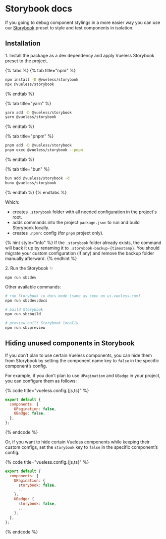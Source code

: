 # Storybook docs

If you going to debug component stylings in a more easier way you can use our [Storybook](https://storybook.js.org/) preset to style and test components in isolation.

## Installation

1\. Install the package as a dev dependency and apply Vueless Storybook preset to the project.

{% tabs %}
{% tab title="npm" %}
```bash
npm install -D @vueless/storybook
npx @vueless/storybook
```
{% endtab %}

{% tab title="yarn" %}
```bash
yarn add -D @vueless/storybook
yarn @vueless/storybook
```
{% endtab %}

{% tab title="pnpm" %}
```bash
pnpm add -D @vueless/storybook
pnpm exec @vueless/storybook --pnpm
```
{% endtab %}

{% tab title="bun" %}
```bash
bun add @vueless/storybook -d
bunx @vueless/storybook
```
{% endtab %}
{% endtabs %}

Which:

* creates `.storybook` folder with all needed configuration in the project's root.
* adds commands into the project `package.json` to run and build Storybook locally.
* creates `.npmrc` config (for `pnpm` project only).

{% hint style="info" %}
If the `.storybook` folder already exists, the command will back it up by renaming it to `.storybook-backup-{timestamp}`. You should migrate your custom configuration (if any) and remove the backup folder manually afterward.
{% endhint %}

2\. Run the Storybook ✨

```
npm run sb:dev
```

Other available commands:

```bash
# run Storybook in docs mode (same as seen on ui.vueless.com)
npm run sb:dev:docs

# build Storybook
npm run sb:build

# preview built Storybook locally
npm run sb:preview
```

## Hiding unused components in Storybook

If you don’t plan to use certain Vueless components, you can hide them from Storybook by setting the component name key to `false` in the specific component’s config.

For example, if you don’t plan to use `UPagination` and `UBadge` in your project, you can configure them as follows:

{% code title="vueless.config.{js,ts}" %}
```js
export default {
  components: {
    UPagination: false,
    UBadge: false,
  },
};
```
{% endcode %}

Or, if you want to hide certain Vueless components while keeping their custom configs, set the `storybook` key to `false` in the specific component’s config.

{% code title="vueless.config.{js,ts}" %}
```js
export default {
  components: {
    UPagination: {
      storybook: false,
      ...
    },
    UBadge: {
      storybook: false,
      ...
    },
  },
};
```
{% endcode %}
